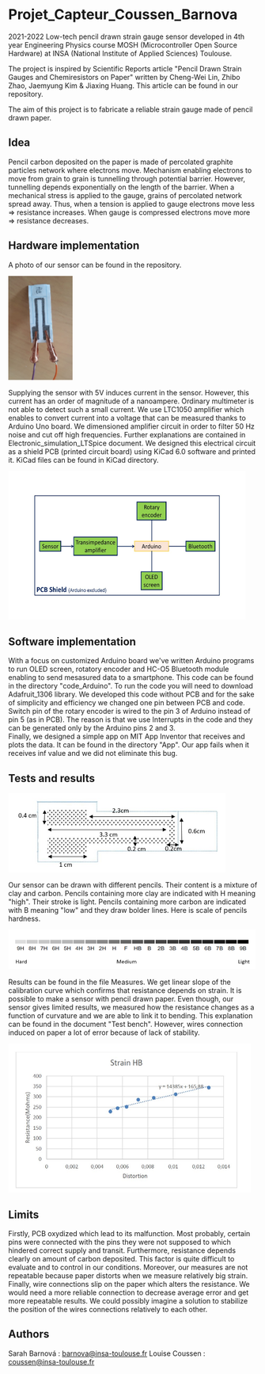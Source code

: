# Projet_Capteur_Coussen_Barnova
 2021-2022
 Low-tech pencil drawn strain gauge sensor developed in 4th year Engineering Physics course MOSH (Microcontroller Open Source Hardware) at INSA (National Institute of Applied Sciences) Toulouse.

The project is inspired by Scientific Reports article "Pencil Drawn Strain Gauges and Chemiresistors on Paper" written by Cheng-Wei Lin, Zhibo Zhao, Jaemyung Kim & Jiaxing Huang. This article can be found in our repository.

The aim of this project is to fabricate a reliable strain gauge made of pencil drawn paper.

## Idea
Pencil carbon deposited on the paper is made of percolated graphite particles network where electrons move. Mechanism enabling electrons to move from grain to grain is tunnelling through potential barrier. However, tunnelling depends exponentially on the length of the barrier. When a mechanical stress is applied to the gauge, grains of percolated network spread away. Thus, when a tension is applied to gauge electrons move less => resistance increases. When gauge is compressed electrons move more => resistance decreases.

## Hardware implementation
A photo of our sensor can be found in the repository.

<img src="https://github.com/MOSH-Insa-Toulouse/Projet_Capteur_Coussen_Barnova/blob/main/Sensor.jpeg" width="130" height="210">

Supplying the sensor with 5V induces current in the sensor. However, this current has an order of magnitude of a nanoampere. Ordinary multimeter is not able to detect such a small current. We use LTC1050 amplifier which enables to convert current into a voltage that can be measured thanks to Arduino Uno board.
We dimensioned amplifier circuit in order to filter 50 Hz noise and cut off high frequencies. Further explanations are contained in Electronic_simulation_LTSpice document.
We designed this electrical circuit as a shield PCB (printed circuit board) using KiCad 6.0 software and printed it. KiCad files can be found in KiCad directory.

<img src="https://github.com/MOSH-Insa-Toulouse/Projet_Capteur_Coussen_Barnova/blob/main/Scheme_PCB.jpg?raw=true" width="480" height="300">

## Software implementation
With a focus on customized Arduino board we've written Arduino programs to run OLED screen, rotatory encoder and HC-O5 Bluetooth module enabling to send mesasured data to a smartphone. This code can be found in the directory "code_Arduino". To run the code you will need to download Adafruit_1306 library.
We developed this code without PCB and for the sake of simplicity and efficiency we changed one pin between PCB and code. Switch pin of the rotary encoder is wired to the pin 3 of Arduino instead of pin 5 (as in PCB). The reason is that we use Interrupts in the code and they can be generated only by the Arduino pins 2 and 3.  
Finally, we designed a simple app on MIT App Inventor that receives and plots the data. It can be found in the directory "App". Our app fails when it receives inf value and we did not eliminate this bug. 

## Tests and results

<img src="https://github.com/MOSH-Insa-Toulouse/Projet_Capteur_Coussen_Barnova/blob/main/Sensor_dimensions.jpeg?raw=true" width="440" height="160">

Our sensor can be drawn with different pencils. Their content is a mixture of clay and carbon. Pencils containing more clay are indicated with H meaning "high". Their stroke is light. Pencils containing more carbon are indicated with B meaning "low" and they draw bolder lines. Here is scale of pencils hardness.


<img src="https://github.com/MOSH-Insa-Toulouse/Projet_Capteur_Coussen_Barnova/blob/main/Pencil_hardness_scale.png?raw=true" width="500" height="80">

Results can be found in the file Measures. We get linear slope of the calibration curve which confirms that resistance depends on strain. It is possible to make a sensor with pencil drawn paper. Even though, our sensor gives limited results, we measured how the resistance changes as a function of curvature and we are able to link it to bending. This explanation can be found in the document "Test bench". However, wires connection induced on paper a lot of error because of lack of stability.

<img src="https://github.com/MOSH-Insa-Toulouse/Projet_Capteur_Coussen_Barnova/blob/main/Result_HB.jpeg?raw=true" width="490" height="300">


## Limits 
Firstly, PCB oxydized which lead to its malfunction. Most probably, certain pins were connected with the pins they were not supposed to which hindered correct supply and transit.
Furthermore, resistance depends clearly on amount of carbon deposited. This factor is quite difficult to evaluate and to control in our conditions.
Moreover, our measures are not repeatable because paper distorts when we measure relatively big strain. 
Finally, wire connections slip on the paper which alters the resistance. We would need a more reliable connection to decrease average error and get more repeatable results. We could possibly imagine a solution to stabilize the position of the wires connections relatively to each other. 

## Authors
Sarah Barnová : barnova@insa-toulouse.fr
Louise Coussen : coussen@insa-toulouse.fr
